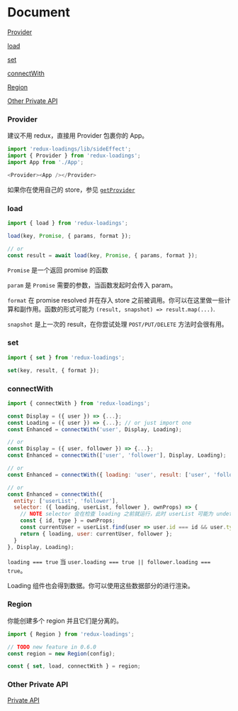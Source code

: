 # Document

[Provider](#Provider)

[load](#load)

[set](#set)

[connectWith](#connectWith)

[Region](#Region)

[Other Private API](https://github.com/dancerphil/redux-loadings/blob/master/docs/PrivateAPI-zh_CN.md)

### Provider

建议不用 redux，直接用 Provider 包裹你的 App。

```javascript
import 'redux-loadings/lib/sideEffect';
import { Provider } from 'redux-loadings';
import App from './App';

<Provider><App /></Provider>
```

如果你在使用自己的 store，参见 [`getProvider`](https://github.com/dancerphil/redux-loadings/blob/master/docs/PrivateAPI-zh_CN.md#getProvider)

### load

```javascript
import { load } from 'redux-loadings';

load(key, Promise, { params, format });

// or
const result = await load(key, Promise, { params, format });
```

`Promise` 是一个返回 promise 的函数

`param` 是 `Promise` 需要的参数，当函数发起时会传入 param。

`format` 在 promise resolved 并在存入 store 之前被调用。你可以在这里做一些计算和副作用。函数的形式可能为 `(result, snapshot) => result.map(...)`.

`snapshot` 是上一次的 result，在你尝试处理 `POST/PUT/DELETE` 方法时会很有用。

### set

```javascript
import { set } from 'redux-loadings';

set(key, result, { format });
```

### connectWith

```javascript
import { connectWith } from 'redux-loadings';

const Display = ({ user }) => {...};
const Loading = ({ user }) => {...}; // or just import one
const Enhanced = connectWith('user', Display, Loading);

// or
const Display = ({ user, follower }) => {...};
const Enhanced = connectWith(['user', 'follower'], Display, Loading);

// or
const Enhanced = connectWith({ loading: 'user', result: ['user', 'follower'] }, Display, Loading);

// or
const Enhanced = connectWith({
  entity: ['userList', 'follower'],
  selector: ({ loading, userList, follower }, ownProps) => {
    // NOTE selector 会在检查 loading 之前就运行，此时 userList 可能为 undefined
    const { id, type } = ownProps;
    const currentUser = userList.find(user => user.id === id && user.type === type);
    return { loading, user: currentUser, follower };
  }
}, Display, Loading);
```

`loading === true` 当 `user.loading === true || follower.loading === true`。

Loading 组件也会得到数据。你可以使用这些数据部分的进行渲染。

### Region

你能创建多个 region 并且它们是分离的。

```javascript
import { Region } from 'redux-loadings';

// TODO new feature in 0.6.0
const region = new Region(config);

const { set, load, connectWith } = region;
```
### Other Private API

[Private API](https://github.com/dancerphil/redux-loadings/blob/master/docs/PrivateAPI-zh_CN.md)
